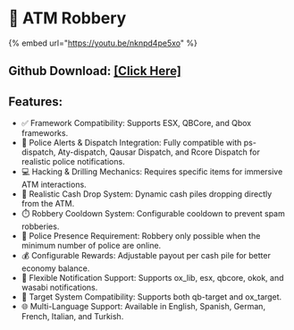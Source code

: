 # 🏧 ATM Robbery

{% embed url="https://youtu.be/nknpd4pe5xo" %}

## Github Download: [\[Click Here\]](https://github.com/pulsepk/pl-atmrob)

## Features:

* ✅ Framework Compatibility: Supports ESX, QBCore, and Qbox frameworks.
* 🚨 Police Alerts & Dispatch Integration: Fully compatible with ps-dispatch, Aty-dispatch, Qausar Dispatch, and Rcore Dispatch for realistic police notifications.
* 💻 Hacking & Drilling Mechanics: Requires specific items for immersive ATM interactions.
* 💸 Realistic Cash Drop System: Dynamic cash piles dropping directly from the ATM.
* ⏱️ Robbery Cooldown System: Configurable cooldown to prevent spam robberies.
* 👮 Police Presence Requirement: Robbery only possible when the minimum number of police are online.
* 💰 Configurable Rewards: Adjustable payout per cash pile for better economy balance.
* 🔔 Flexible Notification Support: Supports ox\_lib, esx, qbcore, okok, and wasabi notifications.
* 🎯 Target System Compatibility: Supports both qb-target and ox\_target.
* 🌐 Multi-Language Support: Available in English, Spanish, German, French, Italian, and Turkish.

